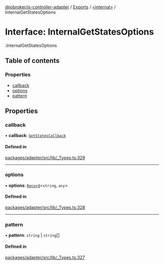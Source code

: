 [@iobroker/js-controller-adapter](../README.md) / [Exports](../modules.md) / [<internal\>](../modules/internal_.md) / InternalGetStatesOptions

# Interface: InternalGetStatesOptions

[<internal>](../modules/internal_.md).InternalGetStatesOptions

## Table of contents

### Properties

- [callback](internal_.InternalGetStatesOptions.md#callback)
- [options](internal_.InternalGetStatesOptions.md#options)
- [pattern](internal_.InternalGetStatesOptions.md#pattern)

## Properties

### callback

• **callback**: [`GetStatesCallback`](../modules/internal_.md#getstatescallback)

#### Defined in

[packages/adapter/src/lib/_Types.ts:329](https://github.com/ioBroker/ioBroker.js-controller/blob/a1d9b783/packages/adapter/src/lib/_Types.ts#L329)

___

### options

• **options**: [`Record`](../modules/internal_.md#record)<`string`, `any`\>

#### Defined in

[packages/adapter/src/lib/_Types.ts:328](https://github.com/ioBroker/ioBroker.js-controller/blob/a1d9b783/packages/adapter/src/lib/_Types.ts#L328)

___

### pattern

• **pattern**: `string` \| `string`[]

#### Defined in

[packages/adapter/src/lib/_Types.ts:327](https://github.com/ioBroker/ioBroker.js-controller/blob/a1d9b783/packages/adapter/src/lib/_Types.ts#L327)
